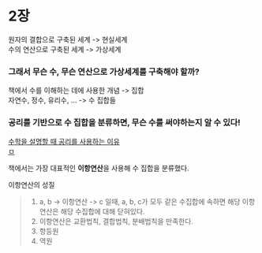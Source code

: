 # 2장  

원자의 결합으로 구축된 세계 -> 현실세계  
수의 연산으로 구축된 세계 -> 가상세계  

### 그래서 무슨 수, 무슨 연산으로 가상세계를 구축해야 할까?  

책에서 수를 이해하는 데에 사용한 개념 -> 집합  
자연수, 정수, 유리수, … -> 수 집합들  

### 공리를 기반으로 수 집합을 분류하면, 무슨 수를 써야하는지 알 수 있다!  
[수학을 설명할 때 공리를 사용하는 이유](https://lazymatlab.tistory.com/214)  
[ㅁ](https://www.youtube.com/watch?v=ysXeWhu7aO8)

책에서는 가장 대표적인 **이항연산**을 사용해 수 집합을 분류했다.  

이항연산의 성질  
> 1. a, b -> 이항연산 -> c 일때, a, b, c가 모두 같은 수집합에 속하면 해당 이항연산은 해당 수집합에 대해 닫혀있다.  
> 2. 이항연산은 교환법칙, 결합법칙, 분배법칙을 만족한다.  
> 3. 항등원  
> 4. 역원  

